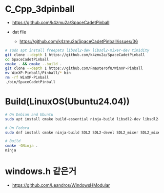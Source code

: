 # C_Cpp_3dpinball

- https://github.com/k4zmu2a/SpaceCadetPinball

- dat file
  - https://github.com/k4zmu2a/SpaceCadetPinball/issues/36

```bash
# sudo apt install freepats libsdl2-dev libsdl2-mixer-dev timidity
git clone --depth 1 https://github.com/k4zmu2a/SpaceCadetPinball
cd SpaceCadetPinball
cmake . && cmake --build .
git clone --depth 1 https://github.com/FmasterofU/WinXP-Pinball
mv WinXP-Pinball/Pinball/* bin
rm -rf WinXP-Pinball
./bin/SpaceCadetPinball
```

# Build(LinuxOS(Ubuntu24.04))

```bash
# On Debian and Ubuntu
sudo apt install cmake build-essential ninja-build libsdl2-dev libsdl2-mixer-dev libsdl2-mixer-2.0-0 libsdl2-2.0-0 fluidsynth

# On Fedora
sudo dnf install cmake ninja-build SDL2 SDL2-devel SDL2_mixer SDL2_mixer-devel fluidsynth fluidsynth-libs mscore-fonts g++

# Build
cmake -GNinja .
ninja
```

# windows.h 같은거
- https://github.com/Leandros/WindowsHModular
